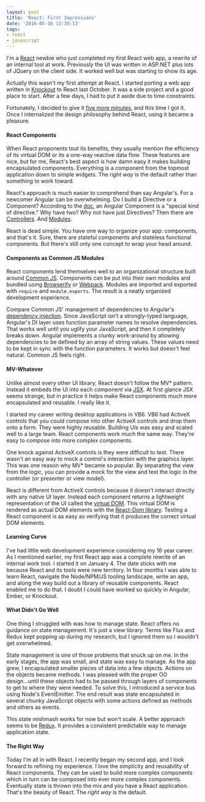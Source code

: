 ```yaml
---
layout: post
title: 'React: First Impressions'
date: '2016-05-16 13:30:13'
tags:
- react
- javascript
---
```


I'm a [React](https://facebook.github.io/react/) newbie who just completed my first React web app, a rewrite of an internal tool at work. Previously the UI was written in ASP.NET plus lots of JQuery on the client side. It worked well but was starting to show its age.

Actually this wasn't my first attempt at React. I started porting a web app written in [Knockout](http://knockoutjs.com/) to React last October. It was a side project and a good place to start. After a few days, I had to put it aside due to time constraints.

Fortunately, I decided to give it [five more minutes](https://signalvnoise.com/posts/3124-give-it-five-minutes), and this time I got it. Once I internalized the design philosophy behind React, using it became a pleasure.

#### React Components

When React proponents tout its benefits, they usually mention the efficiency of its virtual DOM or its a one-way reactive data flow. These features are nice, but for me, React's best aspect is how damn easy it makes building encapsulated components. Everything is a component from the topmost application down to simple widgets. The *right way* is the default rather than something to work toward.

React's approach is much easier to comprehend than say Angular's. For a newcomer Angular can be overwhelming. Do I build a Directive or a Component? According to the [doc](https://docs.angularjs.org/guide/component), an Angular Component is a "special kind of directive." Why have two? Why not have just Directives? Then there are [Controllers](https://docs.angularjs.org/guide/controller). And [Modules](https://docs.angularjs.org/guide/module).

React is dead simple. You have one way to organize your app: components, and that's it. Sure, there are stateful components and stateless functional components. But there's still only one concept to wrap your head around.

#### Components as Common JS Modules

React components lend themselves well to an organizational structure built around [Common JS](http://www.commonjs.org/). Components can be put into their own modules and bundled using [Browserify](http://browserify.org/) or [Webpack](https://webpack.github.io/). Modules are imported and exported with `require` and `module.exports`. The result is a neatly organized development experience.

Compare Common JS' management of dependencies to Angular's [dependency injection](https://docs.angularjs.org/guide/di). Since JavaScript isn't a strongly-typed language, Angular's DI layer uses function parameter names to resolve dependencies. That works well until you uglify your JavaScript, and then it completely breaks down. Angular implements a clunky work-around by allowing dependencies to be defined by an array of string values. These values need to be kept in sync with the function parameters. It works but doesn't feel natural. Common JS feels right.

#### MV-Whatever

Unlike almost every other UI library, React doesn't follow the MV* pattern. Instead it embeds the UI into each component via [JSX](https://facebook.github.io/react/docs/jsx-in-depth.html). At first glance JSX seems strange, but in practice it helps make React components much more encapsulated and reusable. I really like it.

I started my career writing desktop applications in VB6. VB6 had ActiveX controls that you could compose into other ActiveX controls and drop them onto a form. They were highly reusable. Building UIs was easy and scaled well to a large team. React components work much the same way. They're easy to compose into more complex components.

One knock against ActiveX controls is they were difficult to test. There wasn't an easy way to mock a control's interaction with the graphics layer. This was one reason why MV* became so popular. By separating the view from the logic, you can provide a mock for the view and test the logic in the controller (or presenter or view model).

React is different from ActiveX controls because it doesn't interact directly with any native UI layer. Instead each component returns a lightweight representation of the UI called the [virtual DOM](https://facebook.github.io/react/docs/glossary.html). This virtual DOM is rendered as actual DOM elements with the [React-Dom library](https://www.npmjs.com/package/react-dom). Testing a React component is as easy as verifying that it produces the correct virtual DOM elements.

#### Learning Curve

I've had little web development experience considering my 16 year career. As I mentioned earlier, my first React app was a complete rewrite of an internal work tool. I started it on January 4. The date sticks with me because React and its tools were new territory. In four months I was able to learn React, navigate the Node/NPM/JS tooling landscape, write an app, and along the way build out a library of reusable components. React enabled me to do that. I doubt I could have worked so quickly in Angular, Ember, or Knockout.

#### What Didn't Go Well

One thing I struggled with was how to manage state. React offers no guidance on state management. It's just a view library. Terms like Flux and Redux kept popping up during my research, but I ignored them so I wouldn't get overwhelmed.

State management is one of those problems that snuck up on me. In the early stages, the app was small, and state was easy to manage. As the app grew, I encapsulated smaller pieces of data into a few objects. Actions on the objects became methods. I was pleased with the proper OO design...until these objects had to be passed through layers of components to get to where they were needed. To solve this, I introduced a service bus using Node's EventEmitter. The end result was state encapsulated in several chunky JavaScript objects with some actions defined as methods and others as events.

This state mishmash works for now but won't scale. A better approach seems to be [Redux](http://redux.js.org). It provides a consistent predictable way to manage application state.

#### The Right Way

Today I'm all in with React. I recently began my second app, and I look forward to refining my experience. I love the simplicity and reusability of React components. They can be used to build more complex components which in turn can be composed into ever more complex components. Eventually state is thrown into the mix and you have a React application. That's the beauty of React. The *right way* is the default.